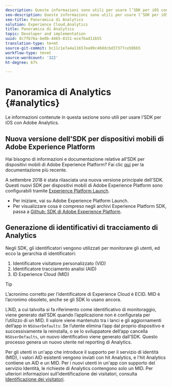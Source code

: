 ```yaml
---
description: Queste informazioni sono utili per usare l’SDK per iOS con  Adobe Analytics.
seo-description: Queste informazioni sono utili per usare l’SDK per iOS con  Adobe Analytics.
seo-title: Panoramica di Analytics
solution: Experience Cloud,Analytics
title: Panoramica di Analytics
topic: Developer and implementation
uuid: 8c7fb76a-be0b-4465-8151-ece7bad11b55
translation-type: tm+mt
source-git-commit: bc11c1e7a4a11657ee89c40ddcbd37377ce50bb5
workflow-type: tm+mt
source-wordcount: '322'
ht-degree: 67%

---
```



# Panoramica di Analytics {#analytics}

Le informazioni contenute in questa sezione sono utili per usare l’SDK per iOS con Adobe Analytics.

## Nuova versione dell&#39;SDK per dispositivi mobili di Adobe Experience Platform

Hai bisogno di informazioni e documentazione relative all’SDK per dispositivi mobili di Adobe Experience Platform? Fai clic [qui](https://aep-sdks.gitbook.io/docs/) per la documentazione più recente.

A settembre 2018 è stata rilasciata una nuova versione principale dell&#39;SDK. Questi nuovi SDK per dispositivi mobili di Adobe Experience Platform sono configurabili tramite [Experience Platform Launch](https://www.adobe.com/it/experience-platform/launch.html).

* Per iniziare, vai su Adobe Experience Platform Launch.
* Per visualizzare cosa è compreso negli archivi Experience Platform SDK, passa a [Github: SDK di Adobe Experience Platform](https://github.com/Adobe-Marketing-Cloud/acp-sdks).

## Generazione di identificativi di tracciamento di Analytics

Negli SDK, gli identificatori vengono utilizzati per monitorare gli utenti, ed ecco la gerarchia di identificatori:

1. Identificatore visitatore personalizzato (VID)
1. Identificatore tracciamento analisi (AID)
1.  ID Experience Cloud (MID)

>[!TIP]
>
>L’acronimo corretto per l’identificatore di Experience Cloud è ECID. MID è l’acronimo obsoleto, anche se gli SDK lo usano ancora.

L’AID, a cui talvolta si fa riferimento come identificativo di monitoraggio, viene generato dall’SDK quando l’applicazione non è configurata per l’utilizzo di un MID. Il valore viene mantenuto tra i lanci e gli aggiornamenti dell’app in `NSUserDefaults`: Se l’utente elimina l’app dal proprio dispositivo e successivamente la reinstalla, o se lo sviluppatore dell’app cancella `NSUserDefaults`, un nuovo identificativo viene generato dall’SDK. Questo processo genera un nuovo utente nel reporting di Analytics.

Per gli utenti in un&#39;app che introduce il supporto per il servizio di identità (MID), i valori AID esistenti vengono inviati con hit Analytics, e l&#39;hit Analytics contiene un AID e un MID. Per i nuovi utenti in un&#39;app con supporto del servizio Identità, le richieste di Analytics contengono solo un MID. Per ulteriori informazioni sull’identificazione dei visitatori, consulta [Identificazione dei visitatori](https://docs.adobe.com/content/help/it-IT/analytics/export/analytics-data-feed/data-feed-contents/datafeeds-visid.html).
